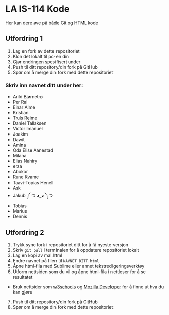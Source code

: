 # LA IS-114 Kode
Her kan dere øve på både Git og HTML kode

## Utfordring 1
1. Lag en fork av dette repositoriet
2. Klon det lokalt til pc-en din
3. Gjør endringen spesifisert under
4. Push til ditt repository/din fork på GitHub
5. Spør om å merge din fork med dette repositoriet

### Skriv inn navnet ditt under her:
* Arild Bjørnetrø
* Per Rai
* Einar Alme
* Kristian 
* Truls Reime
* Daniel Tallaksen
* Victor Imanuel 
* Joakim
* Dawit
* Amina
* Oda Elise Aanestad
* Milana
* Elias Nahiry
* erza 
* Abokor
* Rune Kvame
* Taavi-Topias Henell
* Ask
* Jakub ༼ つ ◕_◕ ༽つ
* Tobias
* Marius 
* Dennis

## Utfordring 2
1. Trykk sync fork i repositoriet ditt for å få nyeste versjon
2. Skriv `git pull` i terminalen for å oppdatere repositoriet lokalt
3. Lag en kopi av mal.html
4. Endre navnet på filen til `NAVNET_DITT.html`
5. Åpne html-fila med Sublime eller annet tekstredigeringsverktøy
6. Utform nettsiden som du vil og åpne html-fila i nettleser for å se resultatet
  * Bruk nettsider som [w3schools](https://www.w3schools.com/html/default.asp) og [Mozilla Developer](https://developer.mozilla.org/en-US/docs/Web/HTML) for å finne ut hva du kan gjøre
7. Push til ditt repository/din fork på GitHub
8. Spør om å merge din fork med dette repositoriet
